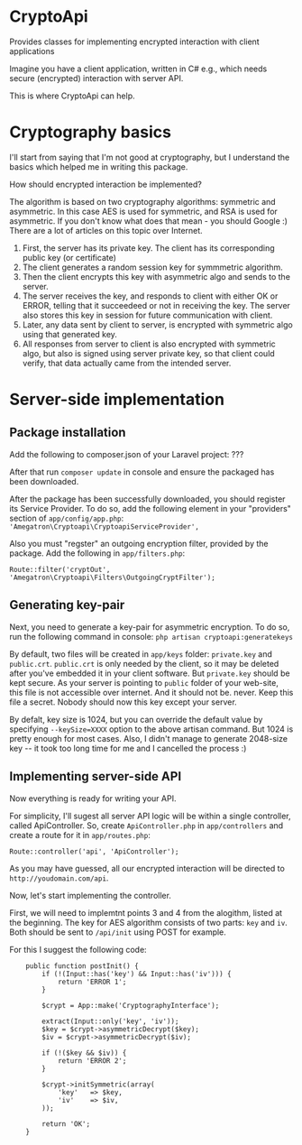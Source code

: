 CryptoApi
=========

Provides classes for implementing encrypted interaction with client applications

Imagine you have a client application, written in C# e.g., which needs secure (encrypted) interaction with server API.

This is where CryptoApi can help.

# Cryptography basics #

I'll start from saying that I'm not good at cryptography, but I understand the basics which helped me in writing this package.

How should encrypted interaction be implemented?

The algorithm is based on two cryptography algorithms: symmetric and asymmetric. In this case AES is used for symmetric, and RSA is used for asymmetric. If you don't know what does that mean - you should Google :) There are a lot of articles on this topic over Internet.

1. First, the server has its private key. The client has its corresponding public key (or certificate)
2. The client generates a random session key for symmmetric algorithm.
3. Then the client encrypts this key with asymmetric algo and sends to the server.
4. The server receives the key, and responds to client with either OK or ERROR, telling that it succeedeed or not in receiving the key. The server also stores this key in session for future communication with client.
5. Later, any data sent by client to server, is encrypted with symmetric algo using that generated key.
6. All responses from server to client is also encrypted with symmetric algo, but also is signed using server private key, so that client could verify, that data actually came from the intended server.

# Server-side implementation #

## Package installation ##

Add the following to composer.json of your Laravel project: ???

After that run `composer update` in console and ensure the packaged has been downloaded.

After the package has been successfully downloaded, you should register its Service Provider. To do so, add the following element in your "providers" section of `app/config/app.php`: `'Amegatron\Cryptoapi\CryptoapiServiceProvider',`

Also you must "regster" an outgoing encryption filter, provided by the package. Add the following in `app/filters.php`:

`Route::filter('cryptOut', 'Amegatron\Cryptoapi\Filters\OutgoingCryptFilter');`

## Generating key-pair ##

Next, you need to generate a key-pair for asymmetric encryption. To do so, run the following command in console:
`php artisan cryptoapi:generatekeys`

By default, two files will be created in `app/keys` folder: `private.key` and `public.crt`. `public.crt` is only needed by the client, so it may be deleted after you've embedded it in your client software. But `private.key` should be kept secure. As your server is pointing to `public` folder of your web-site, this file is not accessible over internet. And it should not be. never. Keep this file a secret. Nobody should now this key except your server.

By defalt, key size is 1024, but you can override the default value by specifying `--keySize=XXXX` option to the above artisan command. But 1024 is pretty enough for most cases. Also, I didn't manage to generate 2048-size key -- it took too long time for me and I cancelled the process :)

## Implementing server-side API ##

Now everything is ready for writing your API.

For simplicity, I'll sugest all server API logic will be within a single controller, called ApiController. So, create `ApiController.php` in `app/controllers` and create a route for it in `app/routes.php`:

`Route::controller('api', 'ApiController');`

As you may have guessed, all our encrypted interaction will be directed to `http://youdomain.com/api`.

Now, let's start implementing the controller.

First, we will need to implemtnt points 3 and 4 from the alogithm, listed at the beginning. The key for AES algorithm consists of two parts: `key` and `iv`. Both should be sent to `/api/init` using POST for example.

For this I suggest the following code:

```
    public function postInit() {
        if (!(Input::has('key') && Input::has('iv'))) {
            return 'ERROR 1';
        }
        
        $crypt = App::make('CryptographyInterface');

        extract(Input::only('key', 'iv'));
        $key = $crypt->asymmetricDecrypt($key);
        $iv = $crypt->asymmetricDecrypt($iv);

        if (!($key && $iv)) {
            return 'ERROR 2';
        }

        $crypt->initSymmetric(array(
            'key'   => $key,
            'iv'    => $iv,
        ));

        return 'OK';
    }
```
